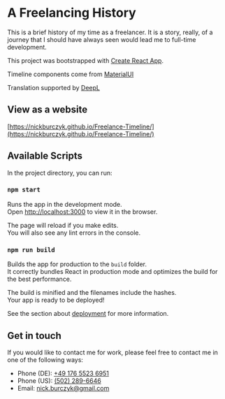 # A Freelancing History

This is a brief history of my time as a freelancer. It is a story, really, of a journey that I should have always seen would lead me to full-time development. 

This project was bootstrapped with [Create React App](https://github.com/facebook/create-react-app).

Timeline components come from [MaterialUI](https://mui.com/)

Translation supported by [DeepL](https://www.deepl.com/pro-api?cta=header-pro-api)

## View as a website
[https://nickburczyk.github.io/Freelance-Timeline/](https://nickburczyk.github.io/Freelance-Timeline/)

## Available Scripts

In the project directory, you can run:

### `npm start`

Runs the app in the development mode.\
Open [http://localhost:3000](http://localhost:3000) to view it in the browser.

The page will reload if you make edits.\
You will also see any lint errors in the console.

### `npm run build`

Builds the app for production to the `build` folder.\
It correctly bundles React in production mode and optimizes the build for the best performance.

The build is minified and the filenames include the hashes.\
Your app is ready to be deployed!

See the section about [deployment](https://facebook.github.io/create-react-app/docs/deployment) for more information.

## Get in touch
If you would like to contact me for work, please feel free to contact me in one of the following ways:
* Phone (DE): [+49 176 5523 6951](tel:+4917655236951)
* Phone (US): [(502) 289-6646](tel:+15022896646)
* Email: [nick.burczyk@gmail.com](mailto:nick.burczyk@gmail.com)